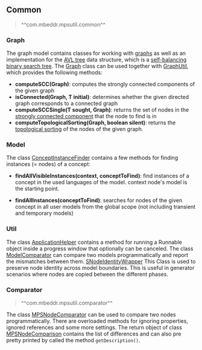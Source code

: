 ## Common

> ^^com.mbeddr.mpsutil.common^^

### Graph

The graph model contains classes for working with [graphs](https://en.wikipedia.org/wiki/Graph_theory) as well as an implementation for the [AVL tree](https://en.wikipedia.org/wiki/AVL_tree) data structure, which is a [self-balancing binary search tree](https://en.wikipedia.org/wiki/Self-balancing_binary_search_tree).
The [Graph](http://127.0.0.1:63320/node?ref=r%3A007d0985-20e2-4d70-80f1-d0de1aff1076%28com.mbeddr.mpsutil.common.graph%29%2F176714188933282830) class can be used together with [GraphUtil](http://127.0.0.1:63320/node?ref=r%3A007d0985-20e2-4d70-80f1-d0de1aff1076%28com.mbeddr.mpsutil.common.graph%29%2F5943598111404841931), which provides the following methods:

- **computeSCC(Graph)**: computes the strongly connected components of the given graph
- **isConnected(Graph, T initial)**: determines whether the given directed graph corresponds to a connected graph
- **computeSCCSingle(T sought, Graph)**: returns the set of nodes in the [strongly connected component](https://en.wikipedia.org/wiki/Strongly_connected_component) that the node to find is in
- **computeTopologicalSorting(Graph, boolean silent)**: returns the [topological sorting](https://en.wikipedia.org/wiki/Topological_sorting) of the nodes of the given graph.

### Model

The class [ConceptInstanceFinder](http://127.0.0.1:63320/node?ref=r%3A72bc3a97-6a66-47f6-8cf2-f88ab2ada651%28com.mbeddr.mpsutil.common.model%29%2F6573709714620204463) contains a few methods for finding instances (= nodes) of a concept:

- **findAllVisibleInstances(context, conceptToFind)**: find instances of a concept in the used languages of the model. context node's model is the starting point.

- **findAllInstances(conceptToFind)**: searches for nodes of the given concept in all user models from the global scope (not including transient and temporary models)

### Util

The class [ApplicationHelper](http://127.0.0.1:63320/node?ref=c7a315e6-1d93-4186-85bc-2dfafd1ccc21%2Fr%3Afb1c47d7-a72e-4e01-92dc-1e9f2ba4a118%28com.mbeddr.mpsutil.common%2Fcom.mbeddr.mpsutil.common.util%29%2F4815130854730761782) contains a method for running a Runnable object inside a progress window that optionally can be canceled. The class [ModelComparator](http://127.0.0.1:63320/node?ref=c7a315e6-1d93-4186-85bc-2dfafd1ccc21%2Fr%3Afb1c47d7-a72e-4e01-92dc-1e9f2ba4a118%28com.mbeddr.mpsutil.common%2Fcom.mbeddr.mpsutil.common.util%29%2F4319749102858900393) can compare two models programmatically and report the mismatches between them. [SNodeIdentityWrapper](http://127.0.0.1:63320/node?ref=c7a315e6-1d93-4186-85bc-2dfafd1ccc21%2Fr%3Afb1c47d7-a72e-4e01-92dc-1e9f2ba4a118%28com.mbeddr.mpsutil.common%2Fcom.mbeddr.mpsutil.common.util%29%2F7967869439934824295) This Class is used to preserve node identity across model boundaries. This is useful in generator scenarios where nodes are copied between the different phases.

### Comparator

> ^^com.mbeddr.mpsutil.comparator^^

The class [MPSNodeComparator](http://127.0.0.1:63320/node?ref=r%3Aec874b45-e888-42e6-995a-a298cefdff55%28com.mbeddr.mpsutil.comparator.code%29%2F3873779224823864369) can be used to compare two nodes programmatically. There are overloaded methods
for ignoring properties, ignored references and some more settings. The return object of class [MPSNodeComparison](http://127.0.0.1:63320/node?ref=r%3Aec874b45-e888-42e6-995a-a298cefdff55%28com.mbeddr.mpsutil.comparator.code%29%2F4775189917183996595) contains the list of differences and can also pre pretty printed by called the method `getDescription()`.
